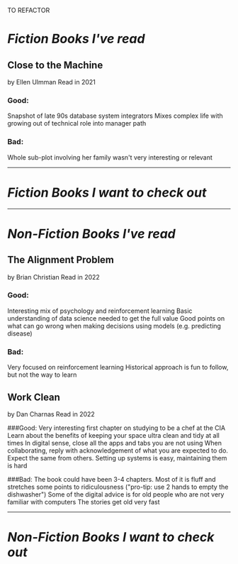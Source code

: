 TO REFACTOR

# *Fiction Books I've read*

## Close to the Machine
by Ellen Ulmman
Read in 2021

### Good:
Snapshot of late 90s database system integrators
Mixes complex life with growing out of technical role into manager path

### Bad:
Whole sub-plot involving her family wasn't very interesting or relevant




---

# *Fiction Books I want to check out*

----

# *Non-Fiction Books I've read*

## The Alignment Problem 
by Brian Christian
Read in 2022

### Good:
Interesting mix of psychology and reinforcement learning
Basic understanding of data science needed to get the full value
Good points on what can go wrong when making decisions using models (e.g. predicting disease)

### Bad:
Very focused on reinforcement learning 
Historical approach is fun to follow, but not the way to learn

## Work Clean
by Dan Charnas
Read in 2022

###Good:
Very interesting first chapter on studying to be a chef at the CIA
Learn about the benefits of keeping your space ultra clean and tidy at all times
In digital sense, close all the apps and tabs you are not using
When collaborating, reply with acknowledgement of what you are expected to do. Expect the same from others.
Setting up systems is easy, maintaining them is hard

###Bad:
The book could have been 3-4 chapters. Most of it is fluff and stretches some points to ridiculousness  ("pro-tip: use 2 hands to empty the dishwasher")
Some of the digital advice is for old people who are not very familiar with computers
The stories get old very fast



----

# *Non-Fiction Books I want to check out*

